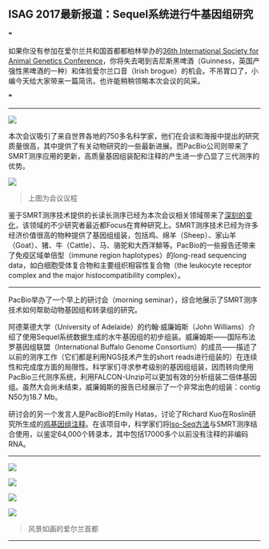 ## ISAG 2017最新报道：Sequel系统进行牛基因组研究

❝

如果你没有参加在爱尔兰共和国首都都柏林举办的[36th International Society for Animal Genetics Conference](http://www.isag.us/2017/)，你将失去喝到吉尼斯黑啤酒（Guinness，英国产强性黑啤酒的一种）和体验爱尔兰口音（Irish brogue）的机会。不吊胃口了，小编今天给大家带来一篇简讯，也许能稍稍领略本次会议的风采。

❞

---

![](http://www.isag.us/2017/images/ISAG-2017.png?v2)

本次会议吸引了来自世界各地的750多名科学家，他们在会谈和海报中提出的研究质量很高，其中提供了有关动物研究的一些最新进展。而PacBio公司则带来了SMRT测序应用的更新，高质量基因组装配和注释的产生进一步凸显了三代测序的优势。

![](https://ws2.sinaimg.cn/large/006tNc79gy1fic4f8p4kzj30m815otaw.jpg)

> 上图为会议议程

鉴于SMRT测序技术提供的长读长测序已经为本次会议相关领域带来了[深刻的变化](8.html)，该领域的不少研究者最近都Focus在育种研究上。SMRT测序技术已经为许多经济价值很高的物种提供了基因组组装，包括鸡、绵羊（Sheep）、家山羊（Goat）、猪、牛（Cattle）、马、骆驼和大西洋鯡等。PacBio的一些报告还带来了免疫区域单倍型（immune region haplotypes）的long-read sequencing data，如白细胞受体复合物和主要组织相容性复合物（the leukocyte receptor complex and the major histocompatibility complex）。

---

PacBio举办了一个早上的研讨会（morning seminar），综合地展示了SMRT测序技术如何帮助动物基因组和转录组的研究。

阿德莱德大学（University of Adelaide）的约翰·威廉姆斯（John Williams）介绍了使用Sequel系统数据生成的水牛基因组的初步组装。威廉姆斯——国际布法罗基因组联盟（International Buffalo Genome Consortium）的成员——描述了以前的测序工作（它们都是利用NGS技术产生的short reads进行组装的）在连续性和完成度方面的局限性。科学家们寻求参考级别的基因组组装，因而转向使用PacBio三代测序系统，利用FALCON-Unzip可以更加有效的分析组装二倍体基因组。虽然大会尚未结束，威廉姆斯的报告已经展示了一个非常出色的组装：contig N50为18.7 Mb。

研讨会的另一个发言人是PacBio的Emily Hatas，讨论了Richard Kuo在Roslin研究所生成的[鸡基因组注释](18.html#header-c41)。在该项目中，科学家们将[Iso-Seq方法](18.html)与SMRT测序结合使用，以鉴定64,000个转录本，其中包括17000多个以前没有注释的非编码RNA。

---

![](http://www.isag.us/2017/images/isag-4.jpg)

![](http://www.isag.us/2017/images/isag-1.jpg)

![](http://www.isag.us/2017/images/isag-2.jpg)

![](http://www.isag.us/2017/images/isag-3.jpg)

> 风景如画的爱尔兰首都

---


